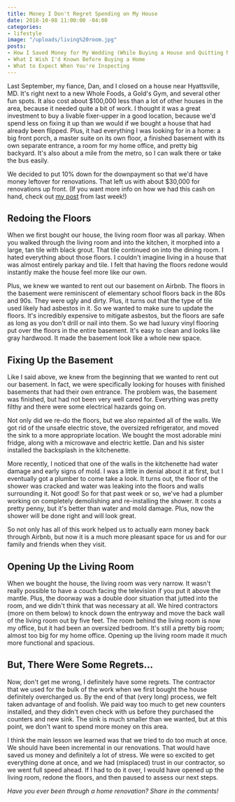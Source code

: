 ```yaml
---
title: Money I Don't Regret Spending on My House
date: 2018-10-08 11:00:00 -04:00
categories:
- lifestyle
image: "/uploads/living%20room.jpg"
posts:
- How I Saved Money for My Wedding (While Buying a House and Quitting My Job)
- What I Wish I'd Known Before Buying a Home
- What to Expect When You're Inspecting
---
```


Last September, my fiance, Dan, and I closed on a house near Hyattsville, MD. It's right next to a new Whole Foods, a Gold's Gym, and several other fun spots. It also cost about $100,000 less than a lot of other houses in the area, because it needed quite a bit of work. I thought it was a great investment to buy a livable fixer-upper in a good location, because we'd spend less on fixing it up than we would if we bought a house that had already been flipped. Plus, it had everything I was looking for in a home: a big front porch, a master suite on its own floor, a finished basement with its own separate entrance, a room for my home office, and pretty big backyard. It's also about a mile from the metro, so I can walk there or take the bus easily.

We decided to put 10% down for the downpayment so that we'd have money leftover for renovations. That left us with about $30,000 for renovations up front. (If you want more info on how we had this cash on hand, check out [my post](https://www.maggiegermano.com/blog/how-i-saved-money-for-my-wedding-while-buying-a-house-and-quitting-my-job/) from last week!)

## Redoing the Floors

When we first bought our house, the living room floor was all parkay. When you walked through the living room and into the kitchen, it morphed into a large, tan tile with black grout. That tile continued on into the dining room. I hated everything about those floors. I couldn't imagine living in a house that was almost entirely parkay and tile. I felt that having the floors redone would instantly make the house feel more like our own.

Plus, we knew we wanted to rent out our basement on Airbnb. The floors in the basement were reminiscent of elementary school floors back in the 80s and 90s. They were ugly and dirty. Plus, it turns out that the type of tile used likely had asbestos in it. So we wanted to make sure to update the floors. It's incredibly expensive to mitigate asbestos, but the floors are safe as long as you don't drill or nail into them. So we had luxury vinyl flooring put over the floors in the entire basement. It's easy to clean and looks like gray hardwood. It made the basement look like a whole new space.

## Fixing Up the Basement

Like I said above, we knew from the beginning that we wanted to rent out our basement. In fact, we were specifically looking for houses with finished basements that had their own entrance. The problem was, the basement was finished, but had not been very well cared for. Everything was pretty filthy and there were some electrical hazards going on.

Not only did we re-do the floors, but we also repainted all of the walls. We got rid of the unsafe electric stove, the oversized refrigerator, and moved the sink to a more appropriate location. We bought the most adorable mini fridge, along with a microwave and electric kettle. Dan and his sister installed the backsplash in the kitchenette.

More recently, I noticed that one of the walls in the kitchenette had water damage and early signs of mold. I was a little in denial about it at first, but I eventually got a plumber to come take a look. It turns out, the floor of the shower was cracked and water was leaking into the floors and walls surrounding it. Not good! So for that past week or so, we've had a plumber working on completely demolishing and re-installing the shower. It costs a pretty penny, but it's better than water and mold damage. Plus, now the shower will be done right and will look great.

So not only has all of this work helped us to actually earn money back through Airbnb, but now it is a much more pleasant space for us and for our family and friends when they visit.

## Opening Up the Living Room

When we bought the house, the living room was very narrow. It wasn't really possible to have a couch facing the television if you put it above the mantle. Plus, the doorway was a double door situation that jutted into the room, and we didn't think that was necessary at all. We hired contractors (more on them below) to knock down the entryway and move the back wall of the living room out by five feet. The room behind the living room is now my office, but it had been an oversized bedroom. It's still a pretty big room; almost too big for my home office. Opening up the living room made it much more functional and spacious.

## But, There Were Some Regrets...

Now, don't get me wrong, I definitely have some regrets. The contractor that we used for the bulk of the work when we first bought the house definitely overcharged us. By the end of that (very long) process, we felt taken advantage of and foolish. We paid way too much to get new counters installed, and they didn't even check with us before they purchased the counters and new sink. The sink is much smaller than we wanted, but at this point, we don't want to spend more money on this area.

I think the main lesson we learned was that we tried to do too much at once. We should have been incremental in our renovations. That would have saved us money and definitely a lot of stress. We were so excited to get everything done at once, and we had (misplaced) trust in our contractor, so we went full speed ahead. If I had to do it over, I would have opened up the living room, redone the floors, and then paused to assess our next steps.

*Have you ever been through a home renovation? Share in the comments!*